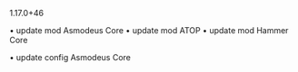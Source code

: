 1.17.0+46

• update mod Asmodeus Core
• update mod ATOP
• update mod Hammer Core

• update config Asmodeus Core
